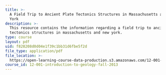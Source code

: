 ```yaml
---
title: >-
  A Field Trip to Ancient Plate Tectonics Structures in Massachusetts and New
  York
description: >-
  This resource contains the information regarding a field trip to ancient plate
  tectonics structures in massachusetts and new york.
type: course
layout: pdf
uid: f828208d0d04e1f39c1bb31d6fbe5f2d
file_type: application/pdf
file_location: >-
  https://open-learning-course-data-production.s3.amazonaws.com/12-001-introduction-to-geology-fall-2013/f828208d0d04e1f39c1bb31d6fbe5f2d_MIT12_001F14_Field_Trip.pdf
course_id: 12-001-introduction-to-geology-fall-2013
---
```

